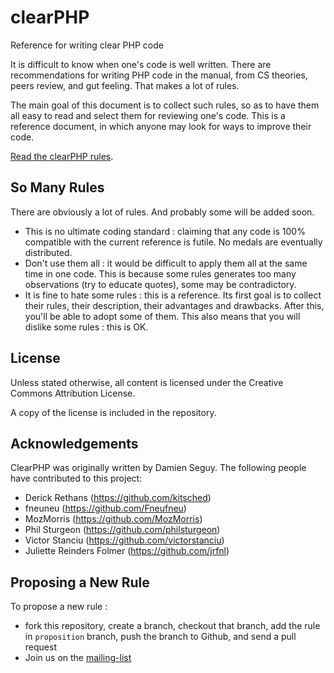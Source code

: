 clearPHP
========

Reference for writing clear PHP code 

It is difficult to know when one's code is well written. There are recommendations for writing PHP code in the manual, from CS theories, peers review, and gut feeling. That makes a lot of rules. 

The main goal of this document is to collect such rules, so as to have them all easy to read and select them for reviewing one's code. This is a reference document, in which anyone may look for ways to improve their code. 

<a href="rules/README.md">Read the clearPHP rules</a>.

So Many Rules
------------------------------------
There are obviously a lot of rules. And probably some will be added soon. 


* This is no ultimate coding standard : claiming that any code is 100% compatible with the current reference is futile. No medals are eventually distributed. 
* Don't use them all : it would be difficult to apply them all at the same time in one code. This is because some rules generates too many observations (try to educate quotes), some may be contradictory. 
* It is fine to hate some rules : this is a reference. Its first goal is to collect their rules, their description, their advantages and drawbacks. After this, you'll be able to adopt some of them. This also means that you will dislike some rules : this is OK. 


License
------------------------------------

Unless stated otherwise, all content is licensed under the Creative Commons Attribution License.

A copy of the license is included in the repository.

Acknowledgements
------------------------------------

ClearPHP was originally written by Damien Seguy. The following people have contributed to this project:

* Derick Rethans (https://github.com/kitsched)
* fneuneu (https://github.com/Fneufneu)
* MozMorris (https://github.com/MozMorris)
* Phil Sturgeon (https://github.com/philsturgeon)
* Victor Stanciu (https://github.com/victorstanciu)
* Juliette Reinders Folmer (https://github.com/jrfnl)

Proposing a New Rule
------------------------------------

To propose a new rule :

- fork this repository, create a branch, checkout that branch, add the rule in `proposition` branch, push the branch to Github, and send a pull request
- Join us on the [mailing-list](https://groups.google.com/forum/#!forum/clearphp)
